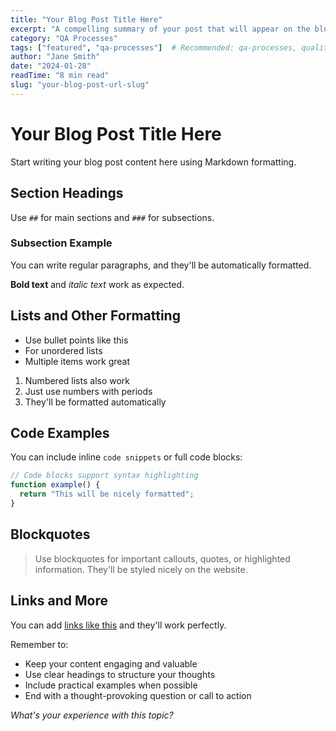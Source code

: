 ```yaml
---
title: "Your Blog Post Title Here"
excerpt: "A compelling summary of your post that will appear on the blog listing page and in search results. Keep it under 160 characters for best SEO."
category: "QA Processes"
tags: ["featured", "qa-processes"]  # Recommended: qa-processes, quality-mindset, career-advice, industry-trends, tools-tech, case-studies
author: "Jane Smith"
date: "2024-01-28"
readTime: "8 min read"
slug: "your-blog-post-url-slug"
---
```


# Your Blog Post Title Here

Start writing your blog post content here using Markdown formatting.

## Section Headings

Use `##` for main sections and `###` for subsections.

### Subsection Example

You can write regular paragraphs, and they'll be automatically formatted.

**Bold text** and *italic text* work as expected.

## Lists and Other Formatting

- Use bullet points like this
- For unordered lists
- Multiple items work great

1. Numbered lists also work
2. Just use numbers with periods
3. They'll be formatted automatically

## Code Examples

You can include inline `code snippets` or full code blocks:

```javascript
// Code blocks support syntax highlighting
function example() {
  return "This will be nicely formatted";
}
```

## Blockquotes

> Use blockquotes for important callouts, quotes, or highlighted information.
> They'll be styled nicely on the website.

## Links and More

You can add [links like this](https://example.com) and they'll work perfectly.

Remember to:
- Keep your content engaging and valuable
- Use clear headings to structure your thoughts
- Include practical examples when possible
- End with a thought-provoking question or call to action

*What's your experience with this topic?*